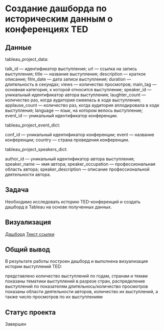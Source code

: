 # Создание дашборда по историческим данным о конференциях TED

## Данные
tableau_project_data:

talk_id — идентификатор выступления;
url — ссылка на запись выступления;
title — название выступления;
description — краткое описание;
film_date — дата записи выступления;
duration — длительность в секундах;
views — количество просмотров;
main_tag — основная категория, к которой относится выступление;
speaker_id — уникальный идентификатор автора выступления;
laughter_count — количество раз, когда аудитория смеялась в ходе выступления;
applause_count — количество раз, когда аудитория аплодировала в ходе выступления;
language — язык, на котором велось выступление;
event_id — уникальный идентификатор конференции.

tableau_project_event_dict:

conf_id — уникальный идентификатор конференции;
event — название конференции;
country — страна проведения конференции.

tableau_project_speakers_dict:

author_id — уникальный идентификатор автора выступления;
speaker_name — имя автора;
speaker_occupation — профессиональная область автора;
speaker_description — описание профессиональной деятельности автора.

## Задача
Необходимо исследовать историю TED-конференций и создать дашборд в Tableau на основе полученных данных.

## Визуализация
[Дашборд](https://public.tableau.com/app/profile/dinara.chotanova/viz/Tedresearchproject/TED2008-2021#1 "Заголовок ссылки")
[Текст ссылки](адрес://ссылки.здесь "Заголовок ссылки")
## Общий вывод
В результате работы построен дашборд и выполнена визуализация истории выступлений TED:

представлено количество выступлений по годам, странам и темам
показаны тематики выступлений в разрезе стран, распределение выступлений по показателям длительнось/количество просмотров
показаны области деятельности авторов, количество их выступлений, а также число просмотров по их выступлениям
## Статус проекта
Завершен
